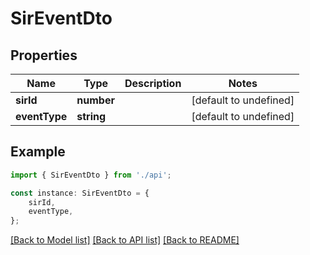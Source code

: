 # SirEventDto


## Properties

Name | Type | Description | Notes
------------ | ------------- | ------------- | -------------
**sirId** | **number** |  | [default to undefined]
**eventType** | **string** |  | [default to undefined]

## Example

```typescript
import { SirEventDto } from './api';

const instance: SirEventDto = {
    sirId,
    eventType,
};
```

[[Back to Model list]](../README.md#documentation-for-models) [[Back to API list]](../README.md#documentation-for-api-endpoints) [[Back to README]](../README.md)
